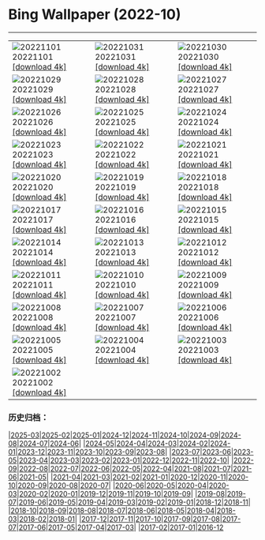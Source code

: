 # Bing Wallpaper (2022-10)
**************

<table><tr><td><img src="https://www.bing.com/th?id=OHR.WychwoodForest_EN-CA9479034148_1920x1080.jpg" alt="20221101"> 20221101 <a href="https://www.bing.com/th?id=OHR.WychwoodForest_EN-CA9479034148_UHD.jpg">[download 4k]</a></td><td><img src="https://www.bing.com/th?id=OHR.SealRiver_EN-CA9320252191_1920x1080.jpg" alt="20221031"> 20221031 <a href="https://www.bing.com/th?id=OHR.SealRiver_EN-CA9320252191_UHD.jpg">[download 4k]</a></td><td><img src="https://www.bing.com/th?id=OHR.TremblantFoliage_EN-CA7348328850_1920x1080.jpg" alt="20221030"> 20221030 <a href="https://www.bing.com/th?id=OHR.TremblantFoliage_EN-CA7348328850_UHD.jpg">[download 4k]</a></td></tr><tr><td><img src="https://www.bing.com/th?id=OHR.FrankensteinFriday_EN-CA9124333410_1920x1080.jpg" alt="20221029"> 20221029 <a href="https://www.bing.com/th?id=OHR.FrankensteinFriday_EN-CA9124333410_UHD.jpg">[download 4k]</a></td><td><img src="https://www.bing.com/th?id=OHR.BridgeofSighs_EN-CA8919610577_1920x1080.jpg" alt="20221028"> 20221028 <a href="https://www.bing.com/th?id=OHR.BridgeofSighs_EN-CA8919610577_UHD.jpg">[download 4k]</a></td><td><img src="https://www.bing.com/th?id=OHR.BrockenSpecter_EN-CA1529648312_1920x1080.jpg" alt="20221027"> 20221027 <a href="https://www.bing.com/th?id=OHR.BrockenSpecter_EN-CA1529648312_UHD.jpg">[download 4k]</a></td></tr><tr><td><img src="https://www.bing.com/th?id=OHR.OrcusMouth_EN-CA8687001963_1920x1080.jpg" alt="20221026"> 20221026 <a href="https://www.bing.com/th?id=OHR.OrcusMouth_EN-CA8687001963_UHD.jpg">[download 4k]</a></td><td><img src="https://www.bing.com/th?id=OHR.GuwahatiDiwali_EN-CA8555740872_1920x1080.jpg" alt="20221025"> 20221025 <a href="https://www.bing.com/th?id=OHR.GuwahatiDiwali_EN-CA8555740872_UHD.jpg">[download 4k]</a></td><td><img src="https://www.bing.com/th?id=OHR.Knobbelzwaan_EN-CA8410793083_1920x1080.jpg" alt="20221024"> 20221024 <a href="https://www.bing.com/th?id=OHR.Knobbelzwaan_EN-CA8410793083_UHD.jpg">[download 4k]</a></td></tr><tr><td><img src="https://www.bing.com/th?id=OHR.KarstMountains_EN-CA8256386635_1920x1080.jpg" alt="20221023"> 20221023 <a href="https://www.bing.com/th?id=OHR.KarstMountains_EN-CA8256386635_UHD.jpg">[download 4k]</a></td><td><img src="https://www.bing.com/th?id=OHR.GeorgiaCypress_EN-CA8092143388_1920x1080.jpg" alt="20221022"> 20221022 <a href="https://www.bing.com/th?id=OHR.GeorgiaCypress_EN-CA8092143388_UHD.jpg">[download 4k]</a></td><td><img src="https://www.bing.com/th?id=OHR.SlothDay_EN-CA8756807420_1920x1080.jpg" alt="20221021"> 20221021 <a href="https://www.bing.com/th?id=OHR.SlothDay_EN-CA8756807420_UHD.jpg">[download 4k]</a></td></tr><tr><td><img src="https://www.bing.com/th?id=OHR.WartburgCastle_EN-CA8503069643_1920x1080.jpg" alt="20221020"> 20221020 <a href="https://www.bing.com/th?id=OHR.WartburgCastle_EN-CA8503069643_UHD.jpg">[download 4k]</a></td><td><img src="https://www.bing.com/th?id=OHR.RioArazas_EN-CA6008668656_1920x1080.jpg" alt="20221019"> 20221019 <a href="https://www.bing.com/th?id=OHR.RioArazas_EN-CA6008668656_UHD.jpg">[download 4k]</a></td><td><img src="https://www.bing.com/th?id=OHR.SwedenOwl_EN-CA5369836544_1920x1080.jpg" alt="20221018"> 20221018 <a href="https://www.bing.com/th?id=OHR.SwedenOwl_EN-CA5369836544_UHD.jpg">[download 4k]</a></td></tr><tr><td><img src="https://www.bing.com/th?id=OHR.PrinceChristianSound_EN-CA7574772043_1920x1080.jpg" alt="20221017"> 20221017 <a href="https://www.bing.com/th?id=OHR.PrinceChristianSound_EN-CA7574772043_UHD.jpg">[download 4k]</a></td><td><img src="https://www.bing.com/th?id=OHR.NaqsheRustam_EN-CA6615234297_1920x1080.jpg" alt="20221016"> 20221016 <a href="https://www.bing.com/th?id=OHR.NaqsheRustam_EN-CA6615234297_UHD.jpg">[download 4k]</a></td><td><img src="https://www.bing.com/th?id=OHR.JasperMilkyWay_EN-CA8275881910_1920x1080.jpg" alt="20221015"> 20221015 <a href="https://www.bing.com/th?id=OHR.JasperMilkyWay_EN-CA8275881910_UHD.jpg">[download 4k]</a></td></tr><tr><td><img src="https://www.bing.com/th?id=OHR.AlaskaMoose_EN-CA5815499144_1920x1080.jpg" alt="20221014"> 20221014 <a href="https://www.bing.com/th?id=OHR.AlaskaMoose_EN-CA5815499144_UHD.jpg">[download 4k]</a></td><td><img src="https://www.bing.com/th?id=OHR.AmmoniteGraveyard_EN-CA7614904847_1920x1080.jpg" alt="20221013"> 20221013 <a href="https://www.bing.com/th?id=OHR.AmmoniteGraveyard_EN-CA7614904847_UHD.jpg">[download 4k]</a></td><td><img src="https://www.bing.com/th?id=OHR.TortulaMoss_EN-CA0674504589_1920x1080.jpg" alt="20221012"> 20221012 <a href="https://www.bing.com/th?id=OHR.TortulaMoss_EN-CA0674504589_UHD.jpg">[download 4k]</a></td></tr><tr><td><img src="https://www.bing.com/th?id=OHR.CornKernels_EN-CA3194872340_1920x1080.jpg" alt="20221011"> 20221011 <a href="https://www.bing.com/th?id=OHR.CornKernels_EN-CA3194872340_UHD.jpg">[download 4k]</a></td><td><img src="https://www.bing.com/th?id=OHR.ChukchiSea_EN-CA7577352861_1920x1080.jpg" alt="20221010"> 20221010 <a href="https://www.bing.com/th?id=OHR.ChukchiSea_EN-CA7577352861_UHD.jpg">[download 4k]</a></td><td><img src="https://www.bing.com/th?id=OHR.GlassOctopus_EN-CA3527733768_1920x1080.jpg" alt="20221009"> 20221009 <a href="https://www.bing.com/th?id=OHR.GlassOctopus_EN-CA3527733768_UHD.jpg">[download 4k]</a></td></tr><tr><td><img src="https://www.bing.com/th?id=OHR.OberbaumBridge_EN-CA3113016388_1920x1080.jpg" alt="20221008"> 20221008 <a href="https://www.bing.com/th?id=OHR.OberbaumBridge_EN-CA3113016388_UHD.jpg">[download 4k]</a></td><td><img src="https://www.bing.com/th?id=OHR.BayofBiscay_EN-CA5196551315_1920x1080.jpg" alt="20221007"> 20221007 <a href="https://www.bing.com/th?id=OHR.BayofBiscay_EN-CA5196551315_UHD.jpg">[download 4k]</a></td><td><img src="https://www.bing.com/th?id=OHR.FlamingoTeacher_EN-CA5043963967_1920x1080.jpg" alt="20221006"> 20221006 <a href="https://www.bing.com/th?id=OHR.FlamingoTeacher_EN-CA5043963967_UHD.jpg">[download 4k]</a></td></tr><tr><td><img src="https://www.bing.com/th?id=OHR.CosmicCliffs_EN-CA0525261122_1920x1080.jpg" alt="20221005"> 20221005 <a href="https://www.bing.com/th?id=OHR.CosmicCliffs_EN-CA0525261122_UHD.jpg">[download 4k]</a></td><td><img src="https://www.bing.com/th?id=OHR.Porthuis_EN-CA4772283963_1920x1080.jpg" alt="20221004"> 20221004 <a href="https://www.bing.com/th?id=OHR.Porthuis_EN-CA4772283963_UHD.jpg">[download 4k]</a></td><td><img src="https://www.bing.com/th?id=OHR.LotsOBalloons_EN-CA4652449700_1920x1080.jpg" alt="20221003"> 20221003 <a href="https://www.bing.com/th?id=OHR.LotsOBalloons_EN-CA4652449700_UHD.jpg">[download 4k]</a></td></tr><tr><td><img src="https://www.bing.com/th?id=OHR.NuitArt_EN-CA7145113749_1920x1080.jpg" alt="20221002"> 20221002 <a href="https://www.bing.com/th?id=OHR.NuitArt_EN-CA7145113749_UHD.jpg">[download 4k]</a></td><td></td><td></td></tr></table>

### 历史归档：

|[2025-03](/../2025-03/2025-03.md)|[2025-02](/../2025-02/2025-02.md)|[2025-01](/../2025-01/2025-01.md)|[2024-12](/../2024-12/2024-12.md)|[2024-11](/../2024-11/2024-11.md)|[2024-10](/../2024-10/2024-10.md)|[2024-09](/../2024-09/2024-09.md)|[2024-08](/../2024-08/2024-08.md)|[2024-07](/../2024-07/2024-07.md)|[2024-06](/../2024-06/2024-06.md)|
|[2024-05](/../2024-05/2024-05.md)|[2024-04](/../2024-04/2024-04.md)|[2024-03](/../2024-03/2024-03.md)|[2024-02](/../2024-02/2024-02.md)|[2024-01](/../2024-01/2024-01.md)|[2023-12](/../2023-12/2023-12.md)|[2023-11](/../2023-11/2023-11.md)|[2023-10](/../2023-10/2023-10.md)|[2023-09](/../2023-09/2023-09.md)|[2023-08](/../2023-08/2023-08.md)|
|[2023-07](/../2023-07/2023-07.md)|[2023-06](/../2023-06/2023-06.md)|[2023-05](/../2023-05/2023-05.md)|[2023-04](/../2023-04/2023-04.md)|[2023-03](/../2023-03/2023-03.md)|[2023-02](/../2023-02/2023-02.md)|[2023-01](/../2023-01/2023-01.md)|[2022-12](/../2022-12/2022-12.md)|[2022-11](/../2022-11/2022-11.md)|[2022-10](/2022-10.md)|
|[2022-09](/../2022-09/2022-09.md)|[2022-08](/../2022-08/2022-08.md)|[2022-07](/../2022-07/2022-07.md)|[2022-06](/../2022-06/2022-06.md)|[2022-05](/../2022-05/2022-05.md)|[2022-04](/../2022-04/2022-04.md)|[2021-08](/../2021-08/2021-08.md)|[2021-07](/../2021-07/2021-07.md)|[2021-06](/../2021-06/2021-06.md)|[2021-05](/../2021-05/2021-05.md)|
|[2021-04](/../2021-04/2021-04.md)|[2021-03](/../2021-03/2021-03.md)|[2021-02](/../2021-02/2021-02.md)|[2021-01](/../2021-01/2021-01.md)|[2020-12](/../2020-12/2020-12.md)|[2020-11](/../2020-11/2020-11.md)|[2020-10](/../2020-10/2020-10.md)|[2020-09](/../2020-09/2020-09.md)|[2020-08](/../2020-08/2020-08.md)|[2020-07](/../2020-07/2020-07.md)|
|[2020-06](/../2020-06/2020-06.md)|[2020-05](/../2020-05/2020-05.md)|[2020-04](/../2020-04/2020-04.md)|[2020-03](/../2020-03/2020-03.md)|[2020-02](/../2020-02/2020-02.md)|[2020-01](/../2020-01/2020-01.md)|[2019-12](/../2019-12/2019-12.md)|[2019-11](/../2019-11/2019-11.md)|[2019-10](/../2019-10/2019-10.md)|[2019-09](/../2019-09/2019-09.md)|
|[2019-08](/../2019-08/2019-08.md)|[2019-07](/../2019-07/2019-07.md)|[2019-06](/../2019-06/2019-06.md)|[2019-05](/../2019-05/2019-05.md)|[2019-04](/../2019-04/2019-04.md)|[2019-03](/../2019-03/2019-03.md)|[2019-02](/../2019-02/2019-02.md)|[2019-01](/../2019-01/2019-01.md)|[2018-12](/../2018-12/2018-12.md)|[2018-11](/../2018-11/2018-11.md)|
|[2018-10](/../2018-10/2018-10.md)|[2018-09](/../2018-09/2018-09.md)|[2018-08](/../2018-08/2018-08.md)|[2018-07](/../2018-07/2018-07.md)|[2018-06](/../2018-06/2018-06.md)|[2018-05](/../2018-05/2018-05.md)|[2018-04](/../2018-04/2018-04.md)|[2018-03](/../2018-03/2018-03.md)|[2018-02](/../2018-02/2018-02.md)|[2018-01](/../2018-01/2018-01.md)|
|[2017-12](/../2017-12/2017-12.md)|[2017-11](/../2017-11/2017-11.md)|[2017-10](/../2017-10/2017-10.md)|[2017-09](/../2017-09/2017-09.md)|[2017-08](/../2017-08/2017-08.md)|[2017-07](/../2017-07/2017-07.md)|[2017-06](/../2017-06/2017-06.md)|[2017-05](/../2017-05/2017-05.md)|[2017-04](/../2017-04/2017-04.md)|[2017-03](/../2017-03/2017-03.md)|
|[2017-02](/../2017-02/2017-02.md)|[2017-01](/../2017-01/2017-01.md)|[2016-12](/../2016-12/2016-12.md)